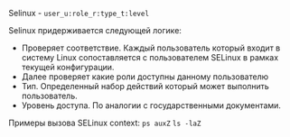Selinux - 
`user_u:role_r:type_t:level`

Selinux придерживается следующей логике:
- Проверяет соответствие. Каждый пользователь который входит в систему Linux сопоставляется с пользователем SELinux в рамках текущей конфигурации.
- Далее проверяет какие роли доступны данному пользователю
- Тип. Определенный набор действий который может выполнить пользователь.
- Уровень доступа. По аналогии с государственными документами.

Примеры вызова SELinux context:
`ps auxZ`
`ls -laZ`

